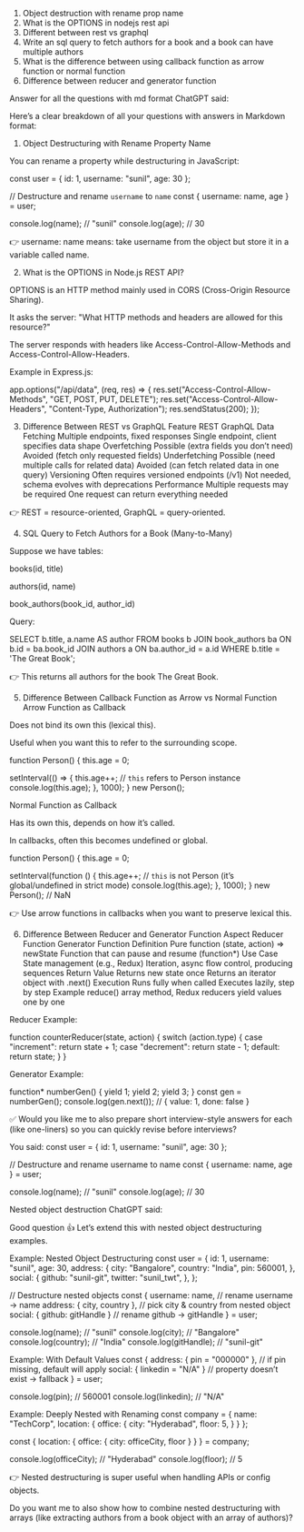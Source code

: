 1. Object destruction with rename prop name
2. What is the OPTIONS in nodejs rest api
3. Different between rest vs graphql 
4. Write an sql query to fetch authors for a book and a book can have multiple authors 
5. What is the difference between using callback function as arrow function or normal function 
6. Difference between reducer and generator function

Answer for all the questions with md format 
ChatGPT said:

Here’s a clear breakdown of all your questions with answers in Markdown format:

1. Object Destructuring with Rename Property Name

You can rename a property while destructuring in JavaScript:

const user = { id: 1, username: "sunil", age: 30 };

// Destructure and rename `username` to `name`
const { username: name, age } = user;

console.log(name); // "sunil"
console.log(age);  // 30


👉 username: name means: take username from the object but store it in a variable called name.

2. What is the OPTIONS in Node.js REST API?

OPTIONS is an HTTP method mainly used in CORS (Cross-Origin Resource Sharing).

It asks the server: "What HTTP methods and headers are allowed for this resource?"

The server responds with headers like Access-Control-Allow-Methods and Access-Control-Allow-Headers.

Example in Express.js:

app.options("/api/data", (req, res) => {
  res.set("Access-Control-Allow-Methods", "GET, POST, PUT, DELETE");
  res.set("Access-Control-Allow-Headers", "Content-Type, Authorization");
  res.sendStatus(200);
});

3. Difference Between REST vs GraphQL
Feature	REST	GraphQL
Data Fetching	Multiple endpoints, fixed responses	Single endpoint, client specifies data shape
Overfetching	Possible (extra fields you don’t need)	Avoided (fetch only requested fields)
Underfetching	Possible (need multiple calls for related data)	Avoided (can fetch related data in one query)
Versioning	Often requires versioned endpoints (/v1)	Not needed, schema evolves with deprecations
Performance	Multiple requests may be required	One request can return everything needed

👉 REST = resource-oriented, GraphQL = query-oriented.

4. SQL Query to Fetch Authors for a Book (Many-to-Many)

Suppose we have tables:

books(id, title)

authors(id, name)

book_authors(book_id, author_id)

Query:

SELECT b.title, a.name AS author
FROM books b
JOIN book_authors ba ON b.id = ba.book_id
JOIN authors a ON ba.author_id = a.id
WHERE b.title = 'The Great Book';


👉 This returns all authors for the book The Great Book.

5. Difference Between Callback Function as Arrow vs Normal Function
Arrow Function as Callback

Does not bind its own this (lexical this).

Useful when you want this to refer to the surrounding scope.

function Person() {
  this.age = 0;

  setInterval(() => {
    this.age++;  // `this` refers to Person instance
    console.log(this.age);
  }, 1000);
}
new Person();

Normal Function as Callback

Has its own this, depends on how it’s called.

In callbacks, often this becomes undefined or global.

function Person() {
  this.age = 0;

  setInterval(function () {
    this.age++;  // `this` is not Person (it’s global/undefined in strict mode)
    console.log(this.age);
  }, 1000);
}
new Person(); // NaN


👉 Use arrow functions in callbacks when you want to preserve lexical this.

6. Difference Between Reducer and Generator Function
Aspect	Reducer Function	Generator Function
Definition	Pure function (state, action) => newState	Function that can pause and resume (function*)
Use Case	State management (e.g., Redux)	Iteration, async flow control, producing sequences
Return Value	Returns new state once	Returns an iterator object with .next()
Execution	Runs fully when called	Executes lazily, step by step
Example	reduce() array method, Redux reducers	yield values one by one

Reducer Example:

function counterReducer(state, action) {
  switch (action.type) {
    case "increment": return state + 1;
    case "decrement": return state - 1;
    default: return state;
  }
}


Generator Example:

function* numberGen() {
  yield 1;
  yield 2;
  yield 3;
}
const gen = numberGen();
console.log(gen.next()); // { value: 1, done: false }


✅ Would you like me to also prepare short interview-style answers for each (like one-liners) so you can quickly revise before interviews?

You said:
const user = { id: 1, username: "sunil", age: 30 };

// Destructure and rename username to name
const { username: name, age } = user;

console.log(name); // "sunil"
console.log(age); 
 // 30

Nested object destruction 
ChatGPT said:

Good question 👍
Let’s extend this with nested object destructuring examples.

Example: Nested Object Destructuring
const user = {
  id: 1,
  username: "sunil",
  age: 30,
  address: {
    city: "Bangalore",
    country: "India",
    pin: 560001,
  },
  social: {
    github: "sunil-git",
    twitter: "sunil_twt",
  },
};

// Destructure nested objects
const {
  username: name,     // rename username → name
  address: { city, country },   // pick city & country from nested object
  social: { github: gitHandle } // rename github → gitHandle
} = user;

console.log(name);       // "sunil"
console.log(city);       // "Bangalore"
console.log(country);    // "India"
console.log(gitHandle);  // "sunil-git"

Example: With Default Values
const {
  address: { pin = "000000" }, // if pin missing, default will apply
  social: { linkedin = "N/A" } // property doesn’t exist → fallback
} = user;

console.log(pin);      // 560001
console.log(linkedin); // "N/A"

Example: Deeply Nested with Renaming
const company = {
  name: "TechCorp",
  location: {
    office: {
      city: "Hyderabad",
      floor: 5,
    }
  }
};

const {
  location: {
    office: { city: officeCity, floor }
  }
} = company;

console.log(officeCity); // "Hyderabad"
console.log(floor);      // 5


👉 Nested destructuring is super useful when handling APIs or config objects.

Do you want me to also show how to combine nested destructuring with arrays (like extracting authors from a book object with an array of authors)?